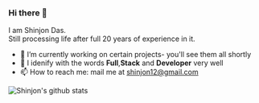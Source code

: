 ### Hi there 👋
I am Shinjon Das.<br>
Still processing life after full 20 years of experience in it.


- 🔭 I’m currently working on certain projects- you'll see them all shortly
- 🌱 I idenify with the words <b>Full</b>,<b>Stack</b> and <b>Developer</b> very well
- 📫 How to reach me: mail me at shinjon12@gmail.com

![Shinjon's github stats](https://github-readme-stats.vercel.app/api?username=shinjondas)
